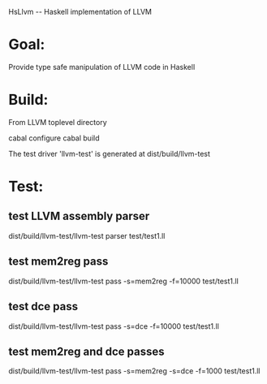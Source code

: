 HsLlvm -- Haskell implementation of LLVM


Goal: 
==========================================
Provide type safe manipulation of LLVM code in Haskell


Build:
==============
From LLVM toplevel directory

  cabal configure
  cabal build

The test driver 'llvm-test' is generated at dist/build/llvm-test

Test:
==============
## test LLVM assembly parser
dist/build/llvm-test/llvm-test parser test/test1.ll 

## test mem2reg pass
dist/build/llvm-test/llvm-test pass -s=mem2reg -f=10000 test/test1.ll


## test dce pass
dist/build/llvm-test/llvm-test pass -s=dce -f=10000 test/test1.ll


## test mem2reg and dce passes
dist/build/llvm-test/llvm-test pass -s=mem2reg -s=dce -f=1000 test/test1.ll 
